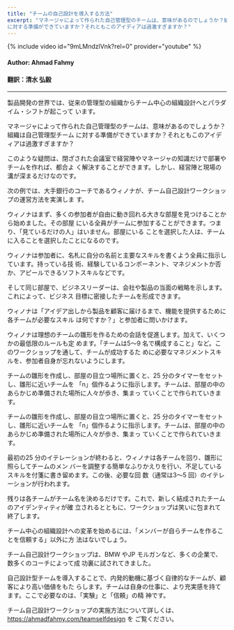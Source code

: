 ```yaml
---
title: "チームの自己設計を導入する方法"
excerpt: "マネージャによって作られた自己管理型のチームは、意味があるのでしょうか？組織は自己管理型チーム
に対する準備ができていますか？それともこのアイディアは過激すぎますか？"
---
```


{% include video id="9mLMndzlVnk?rel=0" provider="youtube" %}
#### Author: Ahmad Fahmy
#### 翻訳：清水 弘毅

----

製品開発の世界では、従来の管理型の組織からチーム中心の組織設計へとパラダイム・シフトが起こって
います。

マネージャによって作られた自己管理型のチームは、意味があるのでしょうか？組織は自己管理型チーム
に対する準備ができていますか？それともこのアイディアは過激すぎますか？

このような疑問は、閉ざされた会議室で経営陣やマネージャの知識だけで部署やチームを作れば、都合よ
く解決することができます。しかし、経営陣と現場の溝が深まるだけなのです。

次の例では、大手銀行のコーチであるウィノナが、チーム自己設計ワークショップの運営方法を実演しま
す。

ウィノナはまず、多くの参加者が自由に動き回れる大きな部屋を見つけることから始めました。その部屋
にいる全員がチームに参加することができます。つまり、「見ているだけの人」はいません。部屋にいる
ことを選択した人は、チームに入ることを選択したことになるのです。

ウィノナは参加者に、名札に自分の名前と主要なスキルを書くよう全員に指示しています。持っている技
術、経験しているコンポーネント、マネジメントか否か、アピールできるソフトスキルなどです。

そして同じ部屋で、ビジネスリーダーは、会社や製品の当面の戦略を示します。これによって、ビジネス
目標に密接したチームを形成できます。

ウィノナは「アイデア出しから製品を顧客に届けるまで、機能を提供するために各チームが必要なスキル
は何ですか？」と参加者に問いかけます。

ウィノナは理想のチームの雛形を作るための会話を促進します。加えて、いくつかの最低限のルールも定
めます。「チームは5〜9 名で構成すること」など。このワークショップを通して、チームが成功するた
めに必要なマネジメントスキルを、参加者自身が忘れないようにします。

チームの雛形を作成し、部屋の目立つ場所に置くと、25 分のタイマーをセットし、雛形に近いチームを
「n」個作るように指示します。チームは、部屋の中のあらかじめ準備された場所に人々が歩き、集まっ
ていくことで作られていきます。

チームの雛形を作成し、部屋の目立つ場所に置くと、25 分のタイマーをセットし、雛形に近いチームを
「n」個作るように指示します。チームは、部屋の中のあらかじめ準備された場所に人々が歩き、集まっ
ていくことで作られていきます。

最初の25 分のイテレーションが終わると、ウィノナは各チームを回り、雛形に照らしてチームのメン
バーを調整する簡単なふりかえりを行い、不足しているスキルを付箋に書き留めます。この後、必要な回
数（通常は3〜5 回）のイテレーションが行われます。

残りは各チームがチーム名を決めるだけです。これで、新しく結成されたチームのアイデンティティが確
立されるとともに、ワークショップは笑いに包まれて終了します。

チーム中心の組織設計への変革を始めるには、「メンバーが自らチームを作ることを信頼する」以外に方
法はないでしょう。

チーム自己設計ワークショップは、BMW やJP モルガンなど、多くの企業で、数多くのコーチによって成
功裏に試されてきました。

自己設計型チームを導入することで、内発的動機に基づく自律的なチームが、顧客により高い価値をもた
らします。チームは自身の仕事に、より充実感を持てます。ここで必要なのは、「実験」と「信頼」の精
神です。

チーム自己設計ワークショップの実施方法について詳しくは、<https://ahmadfahmy.com/teamselfdesign> を
ご覧ください。